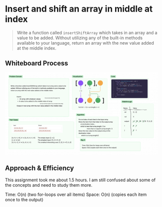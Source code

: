 
# Insert and shift an array in middle at index

> Write a function called `insertShiftArray` which takes in an array and a value to be added. Without utilizing any of the built-in methods available to your language, return an array with the new value added at the middle index.

## Whiteboard Process

![whiteboard](array-insert-shift.png)

## Approach & Efficiency

This assignment took me about 1.5 hours. I am still confused about some of the concepts and need to study them more.

Time: O(n) (two for-loops over all items)
Space: O(n) (copies each item once to the output)
